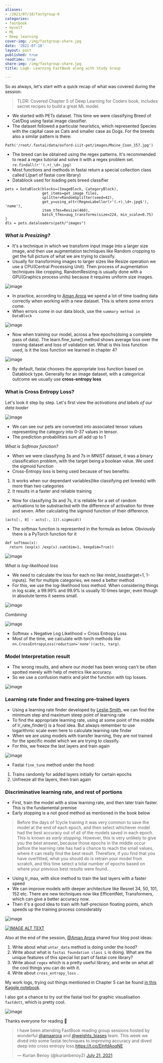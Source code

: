 ```yaml
---
aliases:
- /2021/07/18/fastgroup-6
categories:
- fastbook
- myself
- ML
- Deep learning
cover-img: /img/fastgroup-share.jpg
date: '2021-07-18'
layout: post
published: true
readtime: true
share-img: /img/fastgroup-share.jpg
title: Log6- Learning FastBook along with Study Group

---
```


So as always, let's start with a quick recap of what was covered during the session:

> TLDR: Covered Chapter 5 of Deep Learning for Coders book, includes secret recipes to build a great ML model.

- We started with PETs dataset. This time we were classifying Breed of Cat/Dog using fastai image classifier.
- The dataset followed a particular heuristics, which represented Species with the capital case as Cats and smaller case as Dogs. For the breeds also a similar pattern is there:

`Path('/root/.fastai/data/oxford-iiit-pet/images/Maine_Coon_157.jpg')`
- The breed can be obtained using the regex patterns. It's recommended to read a regex tutorial and solve it with a regex problem set.
`re.findall(r''(.+)_\d+.jpg)`
- Most functions and methods in fastai return a special collection class called L(part of fastai core library)
- Datablock used for loading pets breed classifier
```
pets = DataBlock(blocks=(ImageBlock, CategoryBlock),
                 get_items=get_image_files,
                 splitter=RandomSplitter(seed=42),
                 get_y=using_attr(RegexLabeller(r'(.+)_\d+.jpg$'), 'name'),
                 item_tfms=Resize(460),
                 batch_tfms=aug_transforms(size=224, min_scale=0.75)
)
dls = pets.dataloaders(path/"images")
```

### *What is Presizing?*

- It's a technique in which we transform input image into a larger size image, and then use augmentation techniques like Random cropping to get the full picture of what we are trying to classify.
- Usually for transforming images to larger sizes like Resize operation we use a CPU(Central Processing Unit). Then process of augmentation techniques like cropping,
RandomResizing is usually done with a GPU(Graphics process units) because it requires uniform size images.

![image](https://user-images.githubusercontent.com/24592806/126095655-33e269f0-2841-472c-aedc-39489bc34cf3.png)

- In practice, according to [Aman Arora](https://wandb.ai/aarora) we spend a lot of time loading data correctly when working with a new dataset. This is
where some errors come. 
- When errors come in our data block, use the `summary method in DataBlock`

![image](https://user-images.githubusercontent.com/24592806/126096059-a4570b1d-853a-44a4-b211-85e8924cdb70.png)

- Now when training our model, across a few epochs(doing a complete pass of data). The learn.fine_tune() method shows average loss over the training
dataset and loss of validation set. What is this loss function used, is it the loss function we learned in chapter 4?

![image](https://user-images.githubusercontent.com/24592806/126096364-f189e555-f125-400b-8648-890fb8e125f2.png)

- By default, fastai chooses the appropriate loss function based on Datablock type. Generally for an image dataset, with a categorical outcome we usually use
**cross-entropy loss**

### What is Cross Entropy Loss?

Let's look it step by step. Let's first view the *activations and labels of  our data loader*

![image](https://user-images.githubusercontent.com/24592806/126096724-3220e5f0-27ba-458f-8980-fa7c72a55ccd.png)

- We can see our pets are converted into associated tensor values representing the category into 0-37 values in tensor.
- The prediction probabilities sum all add up to 1

*What is Softmax  function?*

- When we were classifying 3s and 7s in MNIST dataset, it was a binary classification problem, with the target being a boolean value. We used the sigmoid function
- Cross-Entropy loss is being used because of two benefits:

1. It works when our dependant variables(like classifying pet breeds) with more than two categories
2. It results in a faster and reliable training 

- Now for classifying 3s and 7s, it is reliable for a set of random activations to be substracted with the difference of activation for three and seven.
After calculating the sigmoid function of their difference.

`(acts[:, 0] - acts[:, 1]).sigmoid()`

- The softmax function is represented in the formula as below. Obviously there is a PyTorch function for it

```
def softmax(x):
  return (exp(x) /exp(x).sum(dim=1, keepdim=True))
```

![image](https://user-images.githubusercontent.com/24592806/126097349-af9247e6-5461-4562-99c6-c2191783853d.png)

*What is log-likelihood loss*

- We need to calculate the loss for each no like mnist_loss(target=1, 1-inputs). Yet for multiple categories, we need a better method
- For this, we use the log-likelihood loss method. When considering things in log scale, a 99.99% and 99.9% is usually 10 times larger, even though in absolute terms it seems small.

![image](https://user-images.githubusercontent.com/24592806/126097580-613dcdaa-6628-4b69-8c9b-b08163b01078.png)

*Combining*

![image](https://user-images.githubusercontent.com/24592806/126097634-9f150ecf-b77b-4a60-af68-0fdfc0382fe7.png)

- Softmax + Negative Log Likelihood = Cross Entropy Loss
- Most of the time, we calculate with torch methods like `nn.CrossEntropyLoss(reduction='none')(acts, targ)`.

### Model Interpretation result

- The wrong results, and where our model has been wrong can't be often spotted merely with help of metrics like accuracy.
- So we use a confusion matrix and plot the function with top losses.

![image](https://user-images.githubusercontent.com/24592806/126098073-5a3a8e9f-5a79-4d9e-a4ca-52bcb24d0adb.png)

### Learning rate finder and freezing pre-trained layers

- Using a learning rate finder developed by [Leslie Smith](https://arxiv.org/abs/1803.09820), we can find the minimum step and maximum steep point of learning rate
- To find the appropriate learning rate, using at some point of the middle of lr_rate_finder() is a food idea. But always remember to use logarithmic
scale even here to calculate learning rate finder
- When we are using models with transfer learning, they are not trained for the specific model which we are trying to classify.
- For this, we freeze the last layers and train again

![image](https://user-images.githubusercontent.com/24592806/126098417-536b1069-a3df-468d-8859-cbf42ebd7317.png)

- Fastai `fine_tune` method under the hood:

1. Trains randomly for added layers initially for certain epochs
2. Unfreeze all the layers, then train again

### Discriminative learning rate, and rest of portions

- First, train the model with a slow learning rate, and then later train faster. This is the fundamental premise
- Early stopping is a not good method as mentioned in the book below

> Before the days of 1cycle training it was very common to save the model at the end of each epoch, and then select whichever model had the best accuracy out of all of the 
> models saved in each epoch. This is known as *early stopping*. However, this is very unlikely to give you the best answer, because those epochs in the middle occur before the 
> learning rate has had a chance to reach the small values, where it can really find the best result. Therefore, if you find that you have overfitted, what you should do 
> is retrain your model from scratch, and this time select a total number of epochs based on where your previous best results were found.

- Using lr_max, with slice method to train the last layers with a faster speed
- We can improve models with deeper architecture like Resnet 34, 50, 101, 152 etc. There are new techniques now like EfficentNet, Transformers, which can give a better accuracy now.
- Then it's a good idea to train with half-precision floating points, which speeds up the training process considerably

![image](https://user-images.githubusercontent.com/24592806/126098914-56e1d5de-359c-479e-8344-8333f32e6c79.png)


[![IMAGE ALT TEXT](http://img.youtube.com/vi/bvtr_1TN6MI/0.jpg)](https://youtu.be/bvtr_1TN6MI "Session Recordings of Week 6")



Also at the end of the session,  [@Aman Arora](https://github.com/amaarora) shared four blog post ideas:

1. Write about what `untar_data` method is doing under the hood?
2. Write about what is `fastai foundation class L` is doing. What are the unique features of this special list part of fastai core library?
3. Write about `regex` which is a pretty useful library, and write on what all the cool things you can do with it.
4. Write about `cross_entropy_loss` .

My work logs, trying out things mentioned in Chapter 5 can be found [in this Kaggle notebook](https://www.kaggle.com/kurianbenoy/fastbook-ch5/).

I also got a chance to try out the fastai tool for graphic visualisation `fastdott`, which is pretty cool.

![image](https://user-images.githubusercontent.com/24592806/126546857-c784e73d-f67c-4013-ad51-ebfe4ae03c6b.png)

Thanks everyone for reading 🙏

<blockquote class="twitter-tweet"><p lang="en" dir="ltr">I have been attending FastBook reading group sessions hosted by wonderful <a href="https://twitter.com/amaarora?ref_src=twsrc%5Etfw">@amaarora</a> and <a href="https://twitter.com/weights_biases?ref_src=twsrc%5Etfw">@weights_biases</a> team. This week we dived into some fastai techniques to improving accuracy and dived deep into cross entropy loss.<a href="https://t.co/ElnfdAoqNE">https://t.co/ElnfdAoqNE</a></p>&mdash; Kurian Benoy (@kurianbenoy2) <a href="https://twitter.com/kurianbenoy2/status/1417928171870064641?ref_src=twsrc%5Etfw">July 21, 2021</a></blockquote> <script async src="https://platform.twitter.com/widgets.js" charset="utf-8"></script>
